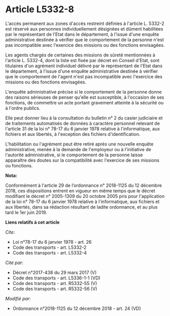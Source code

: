 # Article L5332-8

L'accès permanent aux zones d'accès restreint définies à l'article L. 5332-2 est réservé aux personnes individuellement
désignées et dûment habilitées par le représentant de l'Etat dans le département, à l'issue d'une enquête administrative
destinée à vérifier que le comportement de la personne n'est pas incompatible avec l'exercice des missions ou des fonctions
envisagées.

Les agents chargés de certaines des missions de sûreté mentionnées à l'article L. 5332-4, dont la liste est fixée par décret
en Conseil d'Etat, sont titulaires d'un agrément individuel délivré par le représentant de l'Etat dans le département, à
l'issue d'une enquête administrative destinée à vérifier que le comportement de l'agent n'est pas incompatible avec
l'exercice des missions ou des fonctions envisagées.

L'enquête administrative précise si le comportement de la personne donne des raisons sérieuses de penser qu'elle est
susceptible, à l'occasion de ses fonctions, de commettre un acte portant gravement atteinte à la sécurité ou à l'ordre
publics.

Elle peut donner lieu à la consultation du bulletin n° 2 du casier judiciaire et de traitements automatisés de données à
caractère personnel relevant de l'article 31 de la loi n° 78-17 du 6 janvier 1978 relative à l'informatique, aux fichiers et
aux libertés, à l'exception des fichiers d'identification.

L'habilitation ou l'agrément peut être retiré après une nouvelle enquête administrative, menée à la demande de l'employeur ou
à l'initiative de l'autorité administrative, si le comportement de la personne laisse apparaître des doutes sur la
compatibilité avec l'exercice de ses missions ou fonctions.

**Nota:**

Conformément à l'article 29 de l’ordonnance n° 2018-1125 du 12 décembre 2018, ces dispositions entrent en vigueur en même
temps que le décret modifiant le décret n° 2005-1309 du 20 octobre 2005 pris pour l'application de la loi n° 78-17 du 6
janvier 1978 relative à l'informatique, aux fichiers et aux libertés, dans sa rédaction résultant de ladite ordonnance, et au
plus tard le 1er juin 2019.

**Liens relatifs à cet article**

_Cite_:

  - Loi n°78-17 du 6 janvier 1978 - art. 26
  - Code des transports - art. L5332-2
  - Code des transports - art. L5332-4

_Cité par_:

  - Décret n°2017-438 du 29 mars 2017 (V)
  - Code des transports - art. L5336-1-1 (VD)
  - Code des transports - art. R5332-55 (V)
  - Code des transports - art. R5332-56 (V)

_Modifié par_:

  - Ordonnance n°2018-1125 du 12 décembre 2018 - art. 24 (VD)
